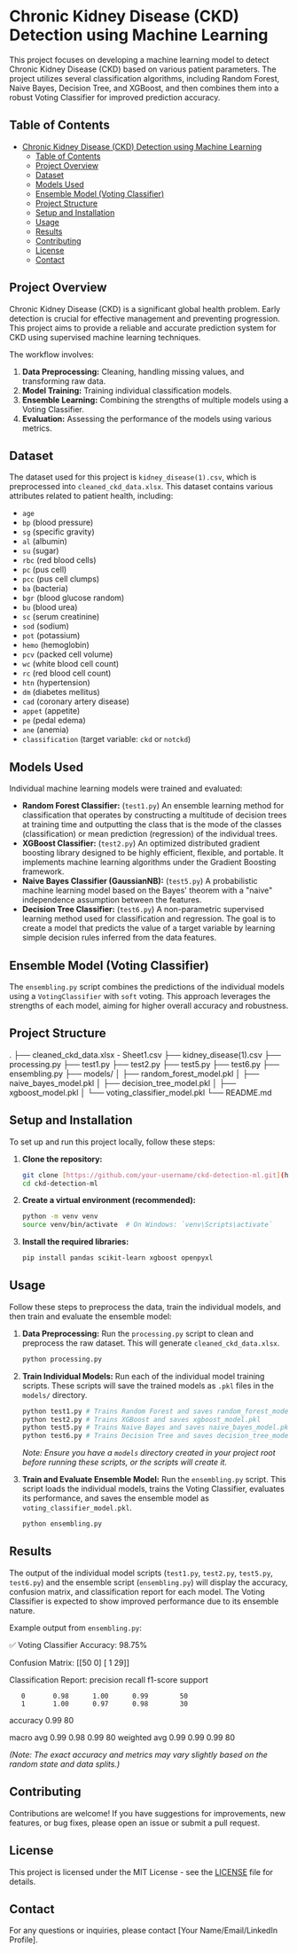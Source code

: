 # Chronic Kidney Disease (CKD) Detection using Machine Learning

This project focuses on developing a machine learning model to detect Chronic Kidney Disease (CKD) based on various patient parameters. The project utilizes several classification algorithms, including Random Forest, Naive Bayes, Decision Tree, and XGBoost, and then combines them into a robust Voting Classifier for improved prediction accuracy.

## Table of Contents

- [Chronic Kidney Disease (CKD) Detection using Machine Learning](#chronic-kidney-disease-ckd-detection-using-machine-learning)
  - [Table of Contents](#table-of-contents)
  - [Project Overview](#project-overview)
  - [Dataset](#dataset)
  - [Models Used](#models-used)
  - [Ensemble Model (Voting Classifier)](#ensemble-model-voting-classifier)
  - [Project Structure](#project-structure)
  - [Setup and Installation](#setup-and-installation)
  - [Usage](#usage)
  - [Results](#results)
  - [Contributing](#contributing)
  - [License](#license)
  - [Contact](#contact)

## Project Overview

Chronic Kidney Disease (CKD) is a significant global health problem. Early detection is crucial for effective management and preventing progression. This project aims to provide a reliable and accurate prediction system for CKD using supervised machine learning techniques.

The workflow involves:
1.  **Data Preprocessing:** Cleaning, handling missing values, and transforming raw data.
2.  **Model Training:** Training individual classification models.
3.  **Ensemble Learning:** Combining the strengths of multiple models using a Voting Classifier.
4.  **Evaluation:** Assessing the performance of the models using various metrics.

## Dataset

The dataset used for this project is `kidney_disease(1).csv`, which is preprocessed into `cleaned_ckd_data.xlsx`. This dataset contains various attributes related to patient health, including:

* `age`
* `bp` (blood pressure)
* `sg` (specific gravity)
* `al` (albumin)
* `su` (sugar)
* `rbc` (red blood cells)
* `pc` (pus cell)
* `pcc` (pus cell clumps)
* `ba` (bacteria)
* `bgr` (blood glucose random)
* `bu` (blood urea)
* `sc` (serum creatinine)
* `sod` (sodium)
* `pot` (potassium)
* `hemo` (hemoglobin)
* `pcv` (packed cell volume)
* `wc` (white blood cell count)
* `rc` (red blood cell count)
* `htn` (hypertension)
* `dm` (diabetes mellitus)
* `cad` (coronary artery disease)
* `appet` (appetite)
* `pe` (pedal edema)
* `ane` (anemia)
* `classification` (target variable: `ckd` or `notckd`)

## Models Used

Individual machine learning models were trained and evaluated:

* **Random Forest Classifier:** (`test1.py`) An ensemble learning method for classification that operates by constructing a multitude of decision trees at training time and outputting the class that is the mode of the classes (classification) or mean prediction (regression) of the individual trees.
* **XGBoost Classifier:** (`test2.py`) An optimized distributed gradient boosting library designed to be highly efficient, flexible, and portable. It implements machine learning algorithms under the Gradient Boosting framework.
* **Naive Bayes Classifier (GaussianNB):** (`test5.py`) A probabilistic machine learning model based on the Bayes' theorem with a "naive" independence assumption between the features.
* **Decision Tree Classifier:** (`test6.py`) A non-parametric supervised learning method used for classification and regression. The goal is to create a model that predicts the value of a target variable by learning simple decision rules inferred from the data features.

## Ensemble Model (Voting Classifier)

The `ensembling.py` script combines the predictions of the individual models using a `VotingClassifier` with `soft` voting. This approach leverages the strengths of each model, aiming for higher overall accuracy and robustness.

## Project Structure


.
├── cleaned_ckd_data.xlsx - Sheet1.csv
├── kidney_disease(1).csv
├── processing.py
├── test1.py
├── test2.py
├── test5.py
├── test6.py
├── ensembling.py
├── models/
│   ├── random_forest_model.pkl
│   ├── naive_bayes_model.pkl
│   ├── decision_tree_model.pkl
│   ├── xgboost_model.pkl
│   └── voting_classifier_model.pkl
└── README.md


## Setup and Installation

To set up and run this project locally, follow these steps:

1.  **Clone the repository:**
    ```bash
    git clone [https://github.com/your-username/ckd-detection-ml.git](https://github.com/your-username/ckd-detection-ml.git)
    cd ckd-detection-ml
    ```

2.  **Create a virtual environment (recommended):**
    ```bash
    python -m venv venv
    source venv/bin/activate  # On Windows: `venv\Scripts\activate`
    ```

3.  **Install the required libraries:**
    ```bash
    pip install pandas scikit-learn xgboost openpyxl
    ```

## Usage

Follow these steps to preprocess the data, train the individual models, and then train and evaluate the ensemble model:

1.  **Data Preprocessing:**
    Run the `processing.py` script to clean and preprocess the raw dataset. This will generate `cleaned_ckd_data.xlsx`.
    ```bash
    python processing.py
    ```

2.  **Train Individual Models:**
    Run each of the individual model training scripts. These scripts will save the trained models as `.pkl` files in the `models/` directory.
    ```bash
    python test1.py # Trains Random Forest and saves random_forest_model.pkl
    python test2.py # Trains XGBoost and saves xgboost_model.pkl
    python test5.py # Trains Naive Bayes and saves naive_bayes_model.pkl
    python test6.py # Trains Decision Tree and saves decision_tree_model.pkl
    ```
    *Note: Ensure you have a `models` directory created in your project root before running these scripts, or the scripts will create it.*

3.  **Train and Evaluate Ensemble Model:**
    Run the `ensembling.py` script. This script loads the individual models, trains the Voting Classifier, evaluates its performance, and saves the ensemble model as `voting_classifier_model.pkl`.
    ```bash
    python ensembling.py
    ```

## Results

The output of the individual model scripts (`test1.py`, `test2.py`, `test5.py`, `test6.py`) and the ensemble script (`ensembling.py`) will display the accuracy, confusion matrix, and classification report for each model. The Voting Classifier is expected to show improved performance due to its ensemble nature.

Example output from `ensembling.py`:


✅ Voting Classifier Accuracy: 98.75%

Confusion Matrix:
[[50  0]
[ 1 29]]

Classification Report:
precision    recall  f1-score   support

       0       0.98      1.00      0.99        50
       1       1.00      0.97      0.98        30

accuracy                           0.99        80

macro avg       0.99      0.98      0.99        80
weighted avg       0.99      0.99      0.99        80


*(Note: The exact accuracy and metrics may vary slightly based on the random state and data splits.)*

## Contributing

Contributions are welcome! If you have suggestions for improvements, new features, or bug fixes, please open an issue or submit a pull request.

## License

This project is licensed under the MIT License - see the [LICENSE](LICENSE) file for details.

## Contact

For any questions or inquiries, please contact [Your Name/Email/LinkedIn Profile].
